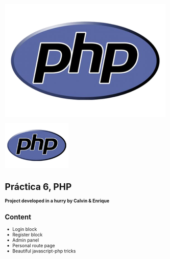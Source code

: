 ![](https://raw.githubusercontent.com/edroque93/PHPpr6/master/img/php-logo.png)

<img src="https://raw.githubusercontent.com/edroque93/PHPpr6/master/img/php-logo.png" alt="Drawing" style="width: 200px !important;"/>

Práctica 6, PHP
======

**Project developed in a hurry by Calvin & Enrique**

Content
------
- Login block
- Register block
- Admin panel
- Personal route page
- Beautiful javascript-php tricks
